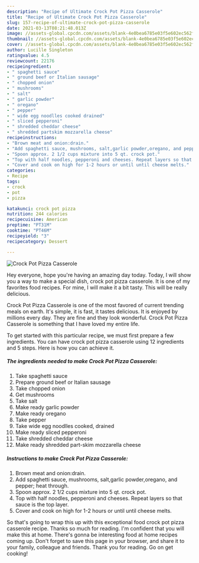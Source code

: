 ```yaml
---
description: "Recipe of Ultimate Crock Pot Pizza Casserole"
title: "Recipe of Ultimate Crock Pot Pizza Casserole"
slug: 157-recipe-of-ultimate-crock-pot-pizza-casserole
date: 2021-03-13T08:21:48.013Z
image: //assets-global.cpcdn.com/assets/blank-4e0bea6785e03f5e602ec562f230caae08da540cada707380b4fe1bbebba43da.png
thumbnail: //assets-global.cpcdn.com/assets/blank-4e0bea6785e03f5e602ec562f230caae08da540cada707380b4fe1bbebba43da.png
cover: //assets-global.cpcdn.com/assets/blank-4e0bea6785e03f5e602ec562f230caae08da540cada707380b4fe1bbebba43da.png
author: Lucille Singleton
ratingvalue: 4.5
reviewcount: 22176
recipeingredient:
- " spaghetti sauce"
- " ground beef or Italian sausage"
- " chopped onion"
- " mushrooms"
- " salt"
- " garlic powder"
- " oregano"
- " pepper"
- " wide egg noodlles cooked drained"
- " sliced pepperoni"
- " shredded cheddar cheese"
- " shredded partskim mozzarella cheese"
recipeinstructions:
- "Brown meat and onion:drain."
- "Add spaghetti sauce, mushrooms, salt,garlic powder,oregano, and pepper; heat through."
- "Spoon approx. 2 1/2 cups mixture into 5 qt. crock pot."
- "Top with half noodles, pepperoni and cheeses. Repeat layers so that sauce is the top layer."
- "Cover and cook on high for 1-2 hours or until until cheese melts."
categories:
- Recipe
tags:
- crock
- pot
- pizza

katakunci: crock pot pizza 
nutrition: 244 calories
recipecuisine: American
preptime: "PT31M"
cooktime: "PT46M"
recipeyield: "3"
recipecategory: Dessert

---
```



![Crock Pot Pizza Casserole](//assets-global.cpcdn.com/assets/blank-4e0bea6785e03f5e602ec562f230caae08da540cada707380b4fe1bbebba43da.png)

Hey everyone, hope you're having an amazing day today. Today, I will show you a way to make a special dish, crock pot pizza casserole. It is one of my favorites food recipes. For mine, I will make it a bit tasty. This will be really delicious.

Crock Pot Pizza Casserole is one of the most favored of current trending meals on earth. It's simple, it is fast, it tastes delicious. It is enjoyed by millions every day. They are fine and they look wonderful. Crock Pot Pizza Casserole is something that I have loved my entire life.




To get started with this particular recipe, we must first prepare a few ingredients. You can have crock pot pizza casserole using 12 ingredients and 5 steps. Here is how you can achieve it.

<!--inarticleads1-->

##### The ingredients needed to make Crock Pot Pizza Casserole:

1. Take  spaghetti sauce
1. Prepare  ground beef or Italian sausage
1. Take  chopped onion
1. Get  mushrooms
1. Take  salt
1. Make ready  garlic powder
1. Make ready  oregano
1. Take  pepper
1. Take  wide egg noodlles cooked, drained
1. Make ready  sliced pepperoni
1. Take  shredded cheddar cheese
1. Make ready  shredded part-skim mozzarella cheese




<!--inarticleads2-->

##### Instructions to make Crock Pot Pizza Casserole:

1. Brown meat and onion:drain.
1. Add spaghetti sauce, mushrooms, salt,garlic powder,oregano, and pepper; heat through.
1. Spoon approx. 2 1/2 cups mixture into 5 qt. crock pot.
1. Top with half noodles, pepperoni and cheeses. Repeat layers so that sauce is the top layer.
1. Cover and cook on high for 1-2 hours or until until cheese melts.




So that's going to wrap this up with this exceptional food crock pot pizza casserole recipe. Thanks so much for reading. I'm confident that you will make this at home. There's gonna be interesting food at home recipes coming up. Don't forget to save this page in your browser, and share it to your family, colleague and friends. Thank you for reading. Go on get cooking!
